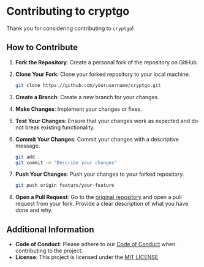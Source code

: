 # Contributing to cryptgo

Thank you for considering contributing to `cryptgo`!

## How to Contribute

1.  **Fork the Repository**: Create a personal fork of the repository on GitHub.

2.  **Clone Your Fork**: Clone your forked repository to your local machine.

    ```sh
    git clone https://github.com/yourusername/cryptgo.git
    ```

3.  **Create a Branch**: Create a new branch for your changes.

4.  **Make Changes**: Implement your changes or fixes.

5.  **Test Your Changes**: Ensure that your changes work as expected and do not break existing functionality.

6.  **Commit Your Changes**: Commit your changes with a descriptive message.

    ```sh
    git add .
    git commit -m "Describe your changes"
    ```

7.  **Push Your Changes**: Push your changes to your forked repository.
    ```sh
    git push origin feature/your-feature
    ```
8.  **Open a Pull Request**: Go to the [original repository](https://github.com/amandlaus/cryptgo) and open a pull request from your fork. Provide a clear description of what you have done and why.

## Additional Information

- **Code of Conduct**: Please adhere to our [Code of Conduct](CODE_OF_CONDUCT.md) when contributing to the project.
- **License**: This project is licensed under the [MIT LICENSE](LICENSE)
